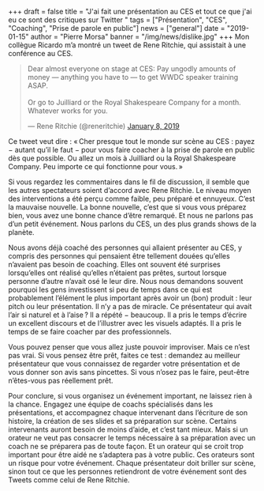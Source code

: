+++
draft = false
title = "J'ai fait une présentation au CES et tout ce que j'ai eu ce sont des critiques sur Twitter  "
tags = ["Présentation", "CES", "Coaching", "Prise de parole en public"]
news = ["general"]
date = "2019-01-15"
author = "Pierre Morsa"
banner = "/img/news/dislike.jpg"
+++
Mon collègue Ricardo m’a montré un tweet de Rene Ritchie, qui assistait à une conférence au CES.

<blockquote class="twitter-tweet" data-lang="en"><p lang="en" dir="ltr">Dear almost everyone on stage at CES: Pay ungodly amounts of money — anything you have to — to get WWDC speaker training ASAP.<br><br>Or go to Juilliard or the Royal Shakespeare Company for a month. Whatever works for you.</p>&mdash; Rene Ritchie (@reneritchie) <a href="https://twitter.com/reneritchie/status/1082471313116184576?ref_src=twsrc%5Etfw">January 8, 2019</a></blockquote> <script async src="https://platform.twitter.com/widgets.js" charset="utf-8"></script>

Ce tweet veut dire : « Cher presque tout le monde sur scène au CES : payez − autant qu’il le faut − pour vous faire coacher à la prise de parole en public dès que possible. Ou allez un mois à Juilliard ou la Royal Shakespeare Company. Peu importe ce qui fonctionne pour vous. »

Si vous regardez les commentaires dans le fil de discussion, il semble que les autres spectateurs soient d’accord avec Rene Ritchie. Le niveau moyen des interventions a été perçu comme faible, peu préparé et ennuyeux. C’est la mauvaise nouvelle. La bonne nouvelle, c’est que si vous vous préparez bien, vous avez une bonne chance d’être remarqué. Et nous ne parlons pas d’un petit événement. Nous parlons du CES, un des plus grands shows de la planète. 

Nous avons déjà coaché des personnes qui allaient présenter au CES, y compris des personnes qui pensaient être tellement douées qu’elles n’avaient pas besoin de coaching. Elles ont souvent été surprises lorsqu’elles ont réalisé qu’elles n’étaient pas prêtes, surtout lorsque personne d’autre n’avait osé le leur dire. Nous nous demandons souvent pourquoi les gens investissent si peu de temps dans ce qui est probablement l’élément le plus important après avoir un (bon) produit : leur pitch ou leur présentation. Il n’y a pas de miracle. Ce présentateur qui avait l’air si naturel et à l’aise ? Il a répété − beaucoup. Il a pris le temps d’écrire un excellent discours et de l’illustrer avec les visuels adaptés. Il a pris le temps de se faire coacher par des professionnels.

Vous pouvez penser que vous allez juste pouvoir improviser. Mais ce n’est pas vrai. Si vous pensez être prêt, faites ce test : demandez au meilleur présentateur que vous connaissez de regarder votre présentation et de vous donner son avis sans pincettes. Si vous n’osez pas le faire, peut-être n’êtes-vous pas réellement prêt. 

Pour conclure, si vous organisez un événement important, ne laissez rien à la chance. Engagez une équipe de coachs spécialisés dans les présentations, et accompagnez chaque intervenant dans l’écriture de son histoire, la création de ses slides et sa préparation sur scène. Certains intervenants auront besoin de moins d’aide, et c’est tant mieux. Mais si un orateur ne veut pas consacrer le temps nécessaire à sa préparation avec un coach ne se préparera pas de toute façon. Et un orateur qui se croit trop important pour être aidé ne s’adaptera pas à votre public. Ces orateurs sont un risque pour votre événement. Chaque présentateur doit briller sur scène, sinon tout ce que les personnes retiendront de votre événement sont des Tweets comme celui de Rene Ritchie.
